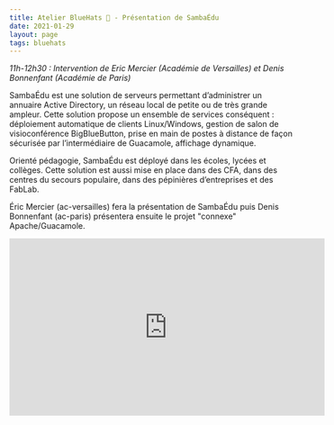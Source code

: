 ```yaml
---
title: Atelier BlueHats 🧢 - Présentation de SambaÉdu
date: 2021-01-29
layout: page
tags: bluehats
---
```


*11h-12h30 : Intervention de Eric Mercier (Académie de Versailles) et Denis Bonnenfant (Académie de Paris)*

SambaÉdu est une solution de serveurs permettant d’administrer un annuaire Active Directory, un réseau local de petite ou de très grande ampleur. Cette solution propose un ensemble de services conséquent : déploiement automatique de clients Linux/Windows, gestion de salon de visioconférence BigBlueButton, prise en main de postes à distance de façon sécurisée par l’intermédiaire de Guacamole, affichage dynamique.

Orienté pédagogie, SambaÉdu est déployé dans les écoles, lycées et collèges. Cette solution est aussi mise en place dans des CFA, dans des centres du secours populaire, dans des pépinières d’entreprises et des FabLab.

Éric Mercier (ac-versailles) fera la présentation de SambaÉdu puis Denis Bonnenfant (ac-paris) présentera ensuite le projet "connexe" Apache/Guacamole.

<iframe title="Atelier BlueHats: présentation de SambaÉdu" src="https://tube.numerique.gouv.fr/videos/embed/d7fd8045-e5a2-439a-a812-6df50ad88d64" allowfullscreen="" sandbox="allow-same-origin allow-scripts allow-popups" width="560" height="315" frameborder="0"></iframe>

